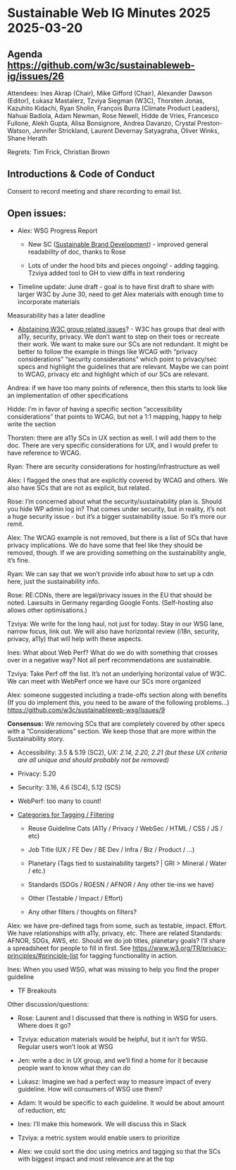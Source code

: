# Sustainable Web IG Minutes 2025 2025-03-20

## Agenda https://github.com/w3c/sustainableweb-ig/issues/26

Attendees:  Ines Akrap (Chair), Mike Gifford (Chair), Alexander Dawson (Editor), Łukasz Mastalerz, Tzviya Siegman (W3C), Thorsten Jonas, Kazuhito Kidachi, Ryan Sholin, François Burra (Climate Product Leaders), Nahuai Badiola, Adam Newman, Rose Newell, Hidde de Vries, Francesco Fullone, Alekh Gupta, Alisa Bonsignore, Andrea Davanzo, Crystal Preston-Watson, Jennifer Strickland, Laurent Devernay Satyagraha, Oliver Winks, Shane Herath

Regrets: Tim Frick, Christian Brown

## Introductions & Code of Conduct
Consent to record meeting and share recording to email list.

## Open issues:

- Alex: WSG Progress Report

  - New SC ([Sustainable Brand Development](https://w3c.github.io/sustainableweb-wsg/index.html#success-criterion-sustainable-brand-development-human-testable)) - improved general readability of doc, thanks to Rose

  - Lots of under the hood bits and pieces ongoing! - adding tagging. Tzviya added tool to GH to view diffs in text rendering

* Timeline update: June draft - goal is to have first draft to share with larger W3C by June 30, need to get Alex materials with enough time to incorporate materials

Measurability has a later deadline

- [Abstaining W3C group related issues](https://github.com/w3c/sustainableweb-wsg/issues/30)? - W3C has groups that deal with a11y, security, privacy. We don’t want to step on their toes or recreate their work. We want to make sure our SCs are not redundant. It might be better to follow the example in things like WCAG with “privacy considerations” “security considerations” which point to privacy/sec specs and highlight the guidelines that are relevant. Maybe we can point to WCAG, privacy etc and highlight which of our SCs are relevant.

Andrea: if we have too many points of reference, then this starts to look like an implementation of other specifications

Hidde: I’m in favor of having a specific section “accessibility considerations” that points to WCAG, but not a 1:1 mapping, happy to help write the section

Thorsten: there are a11y SCs in UX section as well. I will add them to the doc. There are very specific considerations for UX, and I would prefer to have reference to WCAG.

Ryan: There are security considerations for hosting/infrastructure as well

Alex: I flagged the ones that are explicitly covered by WCAG and others. We also have SCs that are not as explicit, but related.

Rose: I’m concerned about what the security/sustainability plan is. Should you hide WP admin log in? That comes under security, but in reality, it’s not a huge security issue - but it’s a bigger sustainability issue. So it’s more our remit.

Alex: The WCAG example is not removed, but there is a list of SCs that have privacy implications. We do have some that feel like they should be removed, though. If we are providing something on the sustainability angle, it’s fine.

Ryan: We can say that we won’t provide info about how to set up a cdn here, just the sustainability info.

Rose: RE:CDNs, there are legal/privacy issues in the EU that should be noted. Lawsuits in Germany regarding Google Fonts. (Self-hosting also allows other optimisations.)

Tzviya: We write for the long haul, not just for today. Stay in our WSG lane, narrow focus, link out. We will also have horizontal review (i18n, security, privacy, a11y) that will help with these aspects.

Ines: What about Web Perf? What do we do with something that crosses over in a negative way? Not all perf recommendations are sustainable.

Tzviya: Take Perf off the list. It’s not an underlying horizontal value of W3C. We can meet with WebPerf once we have our SCs more organized

Alex: someone suggested including a trade-offs section along with benefits (If you do implement this, you need to be aware of the following problems…) <https://github.com/w3c/sustainableweb-wsg/issues/9> 

**Consensus:** We removing SCs that are completely covered by other specs with a “Considerations” section. We keep those that are more within the Sustainability story.

- Accessibility: 3.5 & 5.19 (SC2), _UX: 2.14, 2.20, 2.21 (but these UX criteria are all unique and should probably not be removed)_

- Privacy: 5.20

- Security: 3.16, 4.6 (SC4), 5.12 (SC5)

- WebPerf: too many to count!

* [Categories for Tagging / Filtering](https://github.com/w3c/sustainableweb-wsg/issues/14#issuecomment-2612676839)

  - Reuse Guideline Cats (A11y / Privacy / WebSec / HTML / CSS / JS / etc)

  - Job Title (UX / FE Dev / BE Dev / Infra / Biz / Product / …)

  - Planetary (Tags tied to sustainability targets? | GRI > Mineral / Water / etc.)

  - Standards (SDGs / RGESN / AFNOR / Any other tie-ins we have)

  - Other (Testable / Impact / Effort)

  - Any other filters / thoughts on filters?

Alex: we have pre-defined tags from some, such as testable, impact. Effort. We have relationships with a11y, privacy, etc. There are related Standards: AFNOR, SDGs, AWS, etc. Should we do job titles, planetary goals? I’ll share a spreadsheet for people to fill in first. See <https://www.w3.org/TR/privacy-principles/#principle-list> for tagging functionality in action.

Ines: When you used WSG, what was missing to help you find the proper guideline

- TF Breakouts

Other discussion/questions:

- Rose: Laurent and I discussed that there is nothing in WSG for users. Where does it go?

- Tzviya: education materials would be helpful, but it isn’t for WSG. Regular users won’t look at WSG

- Jen: write a doc in UX group, and we’ll find a home for it because people want to know what they can do

- Lukasz: Imagine we had a perfect way to measure impact of every guideline. How will consumers of WSG use them? 

- Adam: It would be specific to each guideline. It would be about amount of reduction, etc

- Ines: I’ll make this homework. We will discuss this in Slack

- Tzviya: a metric system would enable users to prioritize

- Alex: we could sort the doc using metrics and tagging so that the SCs with biggest impact and most relevance are at the top